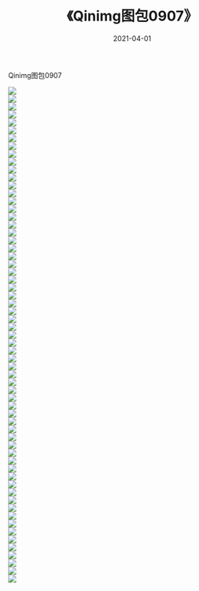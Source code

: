 ﻿---
layout: post
title:  《Qinimg图包0907》
date:   2021-04-01
img: http://imgx.orgx.ga/Qinimg图包/Qinimg图包0907/000.jpg
categories: [美女, 清纯, 唯美]
---

Qinimg图包0907

 ![](http://imgx.orgx.ga/Qinimg图包/Qinimg图包0907/001.jpg) <br>![](http://imgx.orgx.ga/Qinimg图包/Qinimg图包0907/002.jpg) <br>![](http://imgx.orgx.ga/Qinimg图包/Qinimg图包0907/003.jpg) <br>![](http://imgx.orgx.ga/Qinimg图包/Qinimg图包0907/004.jpg) <br>![](http://imgx.orgx.ga/Qinimg图包/Qinimg图包0907/005.jpg) <br>![](http://imgx.orgx.ga/Qinimg图包/Qinimg图包0907/006.jpg) <br>![](http://imgx.orgx.ga/Qinimg图包/Qinimg图包0907/007.jpg) <br>![](http://imgx.orgx.ga/Qinimg图包/Qinimg图包0907/008.jpg) <br>![](http://imgx.orgx.ga/Qinimg图包/Qinimg图包0907/009.jpg) <br>![](http://imgx.orgx.ga/Qinimg图包/Qinimg图包0907/010.jpg) <br>![](http://imgx.orgx.ga/Qinimg图包/Qinimg图包0907/011.jpg) <br>![](http://imgx.orgx.ga/Qinimg图包/Qinimg图包0907/012.jpg) <br>![](http://imgx.orgx.ga/Qinimg图包/Qinimg图包0907/013.jpg) <br>![](http://imgx.orgx.ga/Qinimg图包/Qinimg图包0907/014.jpg) <br>![](http://imgx.orgx.ga/Qinimg图包/Qinimg图包0907/015.jpg) <br>![](http://imgx.orgx.ga/Qinimg图包/Qinimg图包0907/016.jpg) <br>![](http://imgx.orgx.ga/Qinimg图包/Qinimg图包0907/017.jpg) <br>![](http://imgx.orgx.ga/Qinimg图包/Qinimg图包0907/018.jpg) <br>![](http://imgx.orgx.ga/Qinimg图包/Qinimg图包0907/019.jpg) <br>![](http://imgx.orgx.ga/Qinimg图包/Qinimg图包0907/020.jpg) <br>![](http://imgx.orgx.ga/Qinimg图包/Qinimg图包0907/021.jpg) <br>![](http://imgx.orgx.ga/Qinimg图包/Qinimg图包0907/022.jpg) <br>![](http://imgx.orgx.ga/Qinimg图包/Qinimg图包0907/023.jpg) <br>![](http://imgx.orgx.ga/Qinimg图包/Qinimg图包0907/024.jpg) <br>![](http://imgx.orgx.ga/Qinimg图包/Qinimg图包0907/025.jpg) <br>![](http://imgx.orgx.ga/Qinimg图包/Qinimg图包0907/026.jpg) <br>![](http://imgx.orgx.ga/Qinimg图包/Qinimg图包0907/027.jpg) <br>![](http://imgx.orgx.ga/Qinimg图包/Qinimg图包0907/028.jpg) <br>![](http://imgx.orgx.ga/Qinimg图包/Qinimg图包0907/029.jpg) <br>![](http://imgx.orgx.ga/Qinimg图包/Qinimg图包0907/030.jpg) <br>![](http://imgx.orgx.ga/Qinimg图包/Qinimg图包0907/031.jpg) <br>![](http://imgx.orgx.ga/Qinimg图包/Qinimg图包0907/032.jpg) <br>![](http://imgx.orgx.ga/Qinimg图包/Qinimg图包0907/033.jpg) <br>![](http://imgx.orgx.ga/Qinimg图包/Qinimg图包0907/034.jpg) <br>![](http://imgx.orgx.ga/Qinimg图包/Qinimg图包0907/035.jpg) <br>![](http://imgx.orgx.ga/Qinimg图包/Qinimg图包0907/036.jpg) <br>![](http://imgx.orgx.ga/Qinimg图包/Qinimg图包0907/037.jpg) <br>![](http://imgx.orgx.ga/Qinimg图包/Qinimg图包0907/038.jpg) <br>![](http://imgx.orgx.ga/Qinimg图包/Qinimg图包0907/039.jpg) <br>![](http://imgx.orgx.ga/Qinimg图包/Qinimg图包0907/040.jpg) <br>![](http://imgx.orgx.ga/Qinimg图包/Qinimg图包0907/041.jpg) <br>![](http://imgx.orgx.ga/Qinimg图包/Qinimg图包0907/042.jpg) <br>![](http://imgx.orgx.ga/Qinimg图包/Qinimg图包0907/043.jpg) <br>![](http://imgx.orgx.ga/Qinimg图包/Qinimg图包0907/044.jpg) <br>![](http://imgx.orgx.ga/Qinimg图包/Qinimg图包0907/045.jpg) <br>![](http://imgx.orgx.ga/Qinimg图包/Qinimg图包0907/046.jpg) <br>![](http://imgx.orgx.ga/Qinimg图包/Qinimg图包0907/047.jpg) <br>![](http://imgx.orgx.ga/Qinimg图包/Qinimg图包0907/048.jpg) <br>![](http://imgx.orgx.ga/Qinimg图包/Qinimg图包0907/049.jpg) <br>![](http://imgx.orgx.ga/Qinimg图包/Qinimg图包0907/050.jpg) <br>![](http://imgx.orgx.ga/Qinimg图包/Qinimg图包0907/051.jpg) <br>![](http://imgx.orgx.ga/Qinimg图包/Qinimg图包0907/052.jpg) <br>![](http://imgx.orgx.ga/Qinimg图包/Qinimg图包0907/053.jpg) <br>![](http://imgx.orgx.ga/Qinimg图包/Qinimg图包0907/054.jpg) <br>![](http://imgx.orgx.ga/Qinimg图包/Qinimg图包0907/055.jpg) <br>![](http://imgx.orgx.ga/Qinimg图包/Qinimg图包0907/056.jpg) <br>![](http://imgx.orgx.ga/Qinimg图包/Qinimg图包0907/057.jpg) <br>![](http://imgx.orgx.ga/Qinimg图包/Qinimg图包0907/058.jpg) <br>![](http://imgx.orgx.ga/Qinimg图包/Qinimg图包0907/059.jpg) <br>![](http://imgx.orgx.ga/Qinimg图包/Qinimg图包0907/060.jpg) <br>![](http://imgx.orgx.ga/Qinimg图包/Qinimg图包0907/061.jpg) <br>![](http://imgx.orgx.ga/Qinimg图包/Qinimg图包0907/062.jpg) <br>![](http://imgx.orgx.ga/Qinimg图包/Qinimg图包0907/063.jpg) <br>